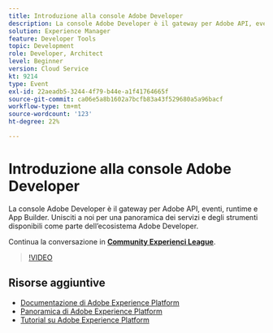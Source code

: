```yaml
---
title: Introduzione alla console Adobe Developer
description: La console Adobe Developer è il gateway per Adobe API, eventi, runtime e App Builder. Unisciti a noi per una panoramica dei servizi e degli strumenti disponibili come parte dell’ecosistema Adobe Developer.
solution: Experience Manager
feature: Developer Tools
topic: Development
role: Developer, Architect
level: Beginner
version: Cloud Service
kt: 9214
type: Event
exl-id: 22aeadb5-3244-4f79-b44e-a1f41764665f
source-git-commit: ca06e5a8b1602a7bcfb83a43f529680a5a96bacf
workflow-type: tm+mt
source-wordcount: '123'
ht-degree: 22%

---
```


# Introduzione alla console Adobe Developer

La console Adobe Developer è il gateway per Adobe API, eventi, runtime e App Builder. Unisciti a noi per una panoramica dei servizi e degli strumenti disponibili come parte dell’ecosistema Adobe Developer.

Continua la conversazione in **[Community Experienci League](https://adobe.ly/2Y2DDld)**.

>[!VIDEO](https://video.tv.adobe.com/v/337771/?quality=12&learn=on&hidetitle=true)

## Risorse aggiuntive

- [Documentazione di Adobe Experience Platform](https://experienceleague.adobe.com/docs/experience-platform.html)
- [Panoramica di Adobe Experience Platform](https://experienceleague.adobe.com/docs/experience-platform/landing/home.html?lang=it)
- [Tutorial su Adobe Experience Platform](https://experienceleague.adobe.com/docs/platform-learn/tutorials/overview.html?lang=it)
